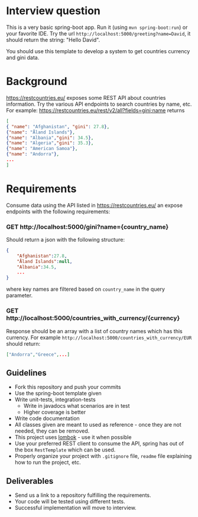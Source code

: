 Interview question
==================


This is a very basic spring-boot app. Run it (using `mvn spring-boot:run`) or your favorite IDE.
Try the url `http://localhost:5000/greeting?name=David`, it should return the string: "Hello David".

You should use this template to develop a system to get countries currency and gini data.

# Background
https://restcountries.eu/ exposes some REST API about countries information.
Try the various API endpoints to search countries by name, etc.
For example:
https://restcountries.eu/rest/v2/all?fields=gini;name
returns
```json
[
{ "name": "Afghanistan", "gini": 27.8},
{"name": "Åland Islands"},
{"name": "Albania","gini": 34.5},
{"name": "Algeria","gini": 35.3},
{"name": "American Samoa"},
{"name": "Andorra"},
...
]
```

# Requirements
Consume data using the API listed in https://restcountries.eu/ an expose endpoints with the following requirements:

### GET http://localhost:5000/gini?name={country_name}
Should return a json with the following structure:
```json
{
    "Afghanistan":27.8,
    "Åland Islands":null,
    "Albania":34.5,
    ...
}
```
where key names are filtered based on `country_name` in the query parameter.

### GET http://localhost:5000/countries_with_currency/{currency}
Response should be an array with a list of country names which has this currency. 
For example `http://localhost:5000/countries_with_currency/EUR` should return:
```json
["Andorra","Greece",...]
```

## Guidelines
* Fork this repository and push your commits
* Use the spring-boot template given
* Write unit-tests, integration-tests
    * Write in javadocs what scenarios are in test
    * Higher coverage is better
* Write code documentation
* All classes given are meant to used as reference - once they are not needed, they can be removed.
* This project uses [lombok](https://projectlombok.org/) - use it when possible
* Use your preferred REST client to consume the API, spring has out of the box `RestTemplate` which can be used.
* Properly organize your project with `.gitignore` file, `readme` file explaining how to run the project, etc.

## Deliverables
* Send us a link to a repository fulfilling the requirements.
* Your code will be tested using different tests.
* Successful implementation will move to interview.
